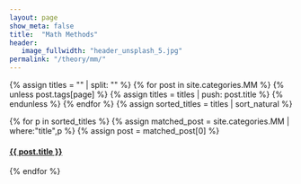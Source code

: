 ```yaml
---
layout: page
show_meta: false
title:  "Math Methods"
header:
   image_fullwidth: "header_unsplash_5.jpg"
permalink: "/theory/mm/"
---
```


{% assign titles = "" | split: "" %}
{% for post in site.categories.MM %}
    {% unless post.tags[page] %}
    {% assign titles = titles | push: post.title %}
    {% endunless %}
{% endfor %}
{% assign sorted_titles = titles | sort_natural %}

<div>
    {% for p in sorted_titles %}
    {% assign matched_post = site.categories.MM | where:"title",p %}
    {% assign post = matched_post[0] %}
    <h4><a href="{{ site.url }}{{ site.baseurl }}{{ post.url }}">{{ post.title }}</a></h4>
    {% endfor %}
</div>

